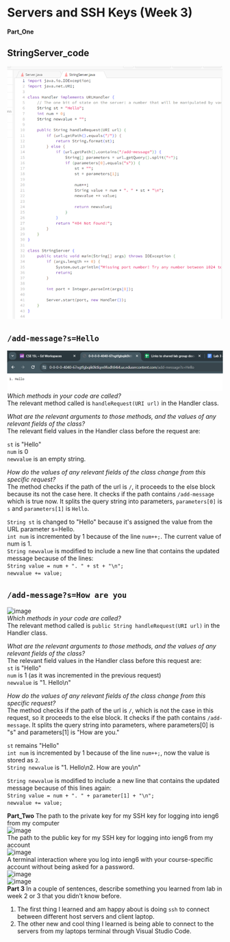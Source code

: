 # Servers and SSH Keys (Week 3)
**Part_One**
## StringServer_code<br>
![image](StringServerCode.png)<br>
## ```/add-message?s=Hello```<br>
![image](add_message_one.png)<br>
_Which methods in your code are called?_<br>
The relevant method called is ```handleRequest(URI url)``` in the Handler class.

_What are the relevant arguments to those methods, and the values of any relevant fields of the class?_<br>
The relevant field values in the Handler class before the request are:<br>

```st``` is "Hello"<br>
```num``` is 0<br>
```newvalue``` is an empty string.<br>

_How do the values of any relevant fields of the class change from this specific request?_<br>
The method checks if the path of the url is ```/```, it proceeds to the else block because its not the case here.
It checks if the path contains ```/add-message``` which is true now.
It splits the query string into parameters, ```parameters[0]``` is ```s``` and ```parameters[1]``` is ```Hello```.

```String st``` is changed to "Hello" because it's assigned the value from the URL parameter s=Hello.<br>
```int num``` is incremented by 1 because of the line ```num++;```. The current value of num is 1.<br>
```String newvalue``` is modified to include a new line that contains the updated message because of the lines:<br>
```String value = num + ". " + st + "\n";```<br>
```newvalue += value;```<br>

## ```/add-message?s=How are you```<br>
![image](add_message_two.png)<br>
_Which methods in your code are called?_<br>
The relevant method called is ```public String handleRequest(URI url)``` in the Handler class.

_What are the relevant arguments to those methods, and the values of any relevant fields of the class?_<br>
The relevant field values in the Handler class before this request are:<br>
```st``` is "Hello"<br>
```num``` is 1 (as it was incremented in the previous request)<br>
```newvalue``` is "1. Hello\n"<br>

_How do the values of any relevant fields of the class change from this specific request?_<br>
The method checks if the path of the url is ```/```, which is not the case in this request, so it proceeds to the else block. 
It checks if the path contains ```/add-message```.
It splits the query string into parameters, where parameters[0] is "s" and parameters[1] is "How are you."<br>

```st``` remains "Hello"<br>
```int num``` is incremented by 1 because of the line ```num++;```, now the value is stored as ```2```.<br>
```String newvalue``` is "1. Hello\n2. How are you\n"<br>

```String newvalue``` is modified to include a new line that contains the updated message because of this lines again:<br>
```String value = num + ". " + parameter[1] + "\n";```<br>
```newvalue += value;```<br>


**Part_Two**
The path to the private key for my SSH key for logging into ieng6 from my computer<br>
![image](part_2_1.png)<br>
The path to the public key for my SSH key for logging into ieng6 from my account<br>
![image](part_2_2.png)<br>
A terminal interaction where you log into ieng6 with your course-specific account without being asked for a password.<br>
![image](ssh_no_pw_1.png)<br>
![image](ssh_no_pw_2.png)<br>
**Part 3**
In a couple of sentences, describe something you learned from lab in week 2 or 3 that you didn’t know before.

1. The first thing I learned and am happy about is doing ```ssh``` to connect between different host servers and client laptop.
2. The other new and cool thing I learned is being able to connect to the servers from my laptops terminal through Visual Studio Code. 
